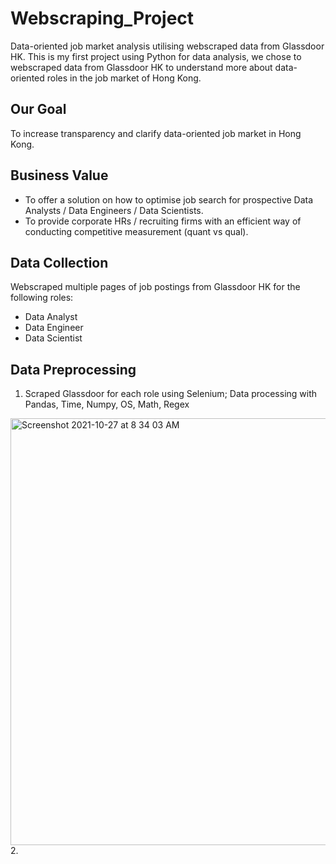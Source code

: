 # Webscraping_Project
Data-oriented job market analysis utilising webscraped data from Glassdoor HK.
This is my first project using Python for data analysis, we chose to webscraped data from Glassdoor HK to understand more about data-oriented roles in the job market of Hong Kong.

## Our Goal
To increase transparency and clarify data-oriented job market in Hong Kong.

## Business Value
- To offer a solution on how to optimise job search for prospective Data Analysts / Data Engineers / Data Scientists.
- To provide corporate HRs / recruiting firms with an efficient way of conducting competitive measurement (quant vs qual).

## Data Collection
Webscraped multiple pages of job postings from Glassdoor HK for the following roles:
- Data Analyst
- Data Engineer
- Data Scientist

## Data Preprocessing
1. Scraped Glassdoor for each role using Selenium; Data processing with Pandas, Time, Numpy, OS, Math, Regex
<img width="683" alt="Screenshot 2021-10-27 at 8 34 03 AM" src="https://user-images.githubusercontent.com/84705479/138980436-f05d61a7-b4f5-4ef4-aa3c-d0f54b5be8c6.png">
2.
